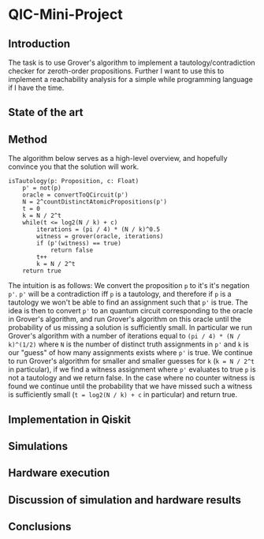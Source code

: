 # QIC-Mini-Project

## Introduction

The task is to use Grover's algorithm to implement a tautology/contradiction checker for zeroth-order propositions.
Further I want to use this to implement a reachability analysis for a simple while programming language if I have the time.

## State of the art

## Method

The algorithm below serves as a high-level overview, and hopefully convince you that the solution will work.

    isTautology(p: Proposition, c: Float)
        p' = not(p)
        oracle = convertToQCircuit(p')
        N = 2^countDistinctAtomicPropositions(p')
        t = 0
        k = N / 2^t
        while(t <= log2(N / k) + c)
            iterations = (pi / 4) * (N / k)^0.5
            witness = grover(oracle, iterations)
            if (p'(witness) == true)
                return false
            t++
            k = N / 2^t
        return true

The intuition is as follows: We convert the proposition `p` to it's it's negation `p'`.
`p'` will be a contradiction iff `p` is a tautology, and therefore if `p` is a tautology we won't be able to find an assignment such that `p'` is true.
The idea is then to convert `p'` to an quantum circuit corresponding to the oracle in Grover's algorithm, and run Grover's algorithm  on this oracle until the probability of us missing a solution is sufficiently small.
In particular we run Grover's algorithm with a number of iterations equal to `(pi / 4) * (N / k)^(1/2)` where `N` is the number of distinct truth assignments in `p'` and `k` is our "guess" of how many assignments exists where `p'` is true.
We continue to run Grover's algorithm for smaller and smaller guesses for `k` (`k = N / 2^t` in particular), if we find a witness assignment where `p'` evaluates to true `p` is not a tautology and we return false.
In the case where no counter witness is found we continue until the probability that we have missed such a witness is sufficiently small (`t = log2(N / k) + c` in particular) and return true.

## Implementation in Qiskit

## Simulations

## Hardware execution

## Discussion of simulation and hardware results

## Conclusions
